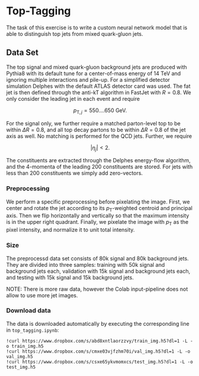 # Top-Tagging

The task of this exercise is to write a custom neural network model that is able to distinguish top jets from
mixed quark-gluon jets.

## Data Set

The top signal and mixed quark-gluon background jets are produced with Pythia8 with its default tune for a center-of-mass energy of 14 TeV and ignoring multiple interactions and pile-up. For a simplified detector simulation Delphes with the default ATLAS detector card was used. The fat jet is then defined through the anti-kT algorithm in FastJet with $R = 0.8$. We only consider the leading jet in each event and require

$$
p_{\mathrm{T},j} = 550 .... 650\text{ GeV}.
$$

For the signal only, we further require a matched parton-level top to be within $\Delta R = 0.8$, and all top decay partons to be within $\Delta R = 0.8$ of the jet axis as well. No matching is performed for the QCD jets. Further, we require

$$
|\eta_j|<2.
$$

The constituents are extracted through the Delphes energy-flow algorithm, and the 4-momenta of the leading 200 constituents are stored. For jets with less than 200 constituents we simply add zero-vectors.

### Preprocessing

We perform a specific preprocessing before pixelating the image. First, we center and rotate the jet according to its $p_\mathrm{T}$-weighted centroid and principal axis. Then we flip horizontally and vertically so that the maximum intensity is in the upper right quadrant. Finally, we pixelate the image with $p_\mathrm{T}$ as the pixel intensity, and normalize it to unit total intensity.

### Size

The preprocessd data set consists of 80k signal and 80k background jets. They are divided into three samples: training with 50k signal and background jets each, validation with 15k signal and background jets each, and testing with 15k signal and 15k background jets.

NOTE: There is more raw data, however the Colab input-pipeline does not allow to use more jet images.

### Download data

The data is downloaded automatically by executing the corresponding line in `top_tagging.ipynb`:

```Jupyter Notebook
!curl https://www.dropbox.com/s/abd8xntlaorzzvy/train_img.h5?dl=1 -L -o train_img.h5
!curl https://www.dropbox.com/s/cmxe03vjfzhm70i/val_img.h5?dl=1 -L -o val_img.h5
!curl https://www.dropbox.com/s/csxe65ykvmomxcs/test_img.h5?dl=1 -L -o test_img.h5
```

